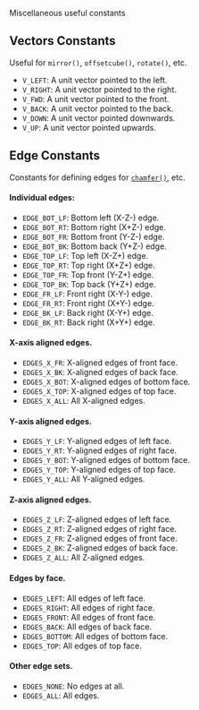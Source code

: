 Miscellaneous useful constants

## Vectors Constants

Useful for `mirror()`, `offsetcube()`, `rotate()`, etc.

- `V_LEFT`: A unit vector pointed to the left.
- `V_RIGHT`: A unit vector pointed to the right.
- `V_FWD`: A unit vector pointed to the front.
- `V_BACK`: A unit vector pointed to the back.
- `V_DOWN`: A unit vector pointed downwards.
- `V_UP`: A unit vector pointed upwards.

## Edge Constants

Constants for defining edges for [`chamfer()`](masks.scad#chamfer--), etc.

#### Individual edges:

- `EDGE_BOT_LF`: Bottom left (X-Z-) edge.
- `EDGE_BOT_RT`: Bottom right (X+Z-) edge.
- `EDGE_BOT_FR`: Bottom front (Y-Z-) edge.
- `EDGE_BOT_BK`: Bottom back (Y+Z-) edge.
- `EDGE_TOP_LF`: Top left (X-Z+) edge.
- `EDGE_TOP_RT`: Top right (X+Z+) edge.
- `EDGE_TOP_FR`: Top front (Y-Z+) edge.
- `EDGE_TOP_BK`: Top back (Y+Z+) edge.
- `EDGE_FR_LF`: Front right (X-Y-) edge.
- `EDGE_FR_RT`: Front right (X+Y-) edge.
- `EDGE_BK_LF`: Back right (X-Y+) edge.
- `EDGE_BK_RT`: Back right (X+Y+) edge.

#### X-axis aligned edges.

- `EDGES_X_FR`: X-aligned edges of front face.
- `EDGES_X_BK`: X-aligned edges of back face.
- `EDGES_X_BOT`: X-aligned edges of bottom face.
- `EDGES_X_TOP`: X-aligned edges of top face.
- `EDGES_X_ALL`: All X-aligned edges.

#### Y-axis aligned edges.

- `EDGES_Y_LF`: Y-aligned edges of left face.
- `EDGES_Y_RT`: Y-aligned edges of right face.
- `EDGES_Y_BOT`: Y-aligned edges of bottom face.
- `EDGES_Y_TOP`: Y-aligned edges of top face.
- `EDGES_Y_ALL`: All Y-aligned edges.

#### Z-axis aligned edges.

- `EDGES_Z_LF`: Z-aligned edges of left face.
- `EDGES_Z_RT`: Z-aligned edges of right face.
- `EDGES_Z_FR`: Z-aligned edges of front face.
- `EDGES_Z_BK`: Z-aligned edges of back face.
- `EDGES_Z_ALL`: All Z-aligned edges.

#### Edges by face.

- `EDGES_LEFT`: All edges of left face.
- `EDGES_RIGHT`: All edges of right face.
- `EDGES_FRONT`: All edges of front face.
- `EDGES_BACK`: All edges of back face.
- `EDGES_BOTTOM`: All edges of bottom face.
- `EDGES_TOP`: All edges of top face.

#### Other edge sets.

- `EDGES_NONE`: No edges at all.
- `EDGES_ALL`: All edges.


